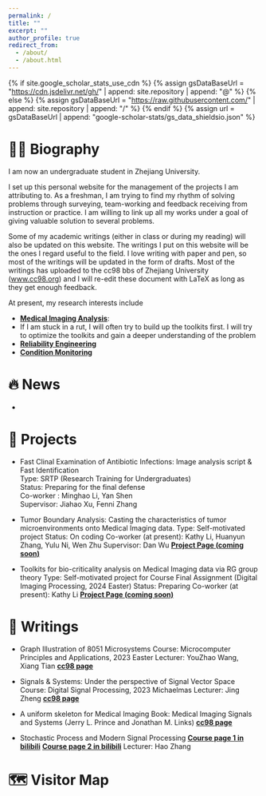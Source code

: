 ```yaml
---
permalink: /
title: ""
excerpt: ""
author_profile: true
redirect_from: 
  - /about/
  - /about.html
---
```


{% if site.google_scholar_stats_use_cdn %}
{% assign gsDataBaseUrl = "https://cdn.jsdelivr.net/gh/" | append: site.repository | append: "@" %}
{% else %}
{% assign gsDataBaseUrl = "https://raw.githubusercontent.com/" | append: site.repository | append: "/" %}
{% endif %}
{% assign url = gsDataBaseUrl | append: "google-scholar-stats/gs_data_shieldsio.json" %}

<span class='anchor' id='about-me'></span>

# 🧍‍♂️ Biography
I am now an undergraduate student in Zhejiang University. 

I set up this personal website for the management of the projects I am attributing to. As a freshman, I am trying to find my rhythm of solving problems through surveying, team-working and feedback receiving from instruction or practice. I am willing to link up all my works under a goal of giving valuable solution to several problems.

Some of my academic writings (either in class or during my reading) will also be updated on this website. The writings I put on this website will be the ones I regard useful to the field. I love writing with paper and pen, so most of the writings will be updated in the form of drafts. Most of the writings has uploaded to the cc98 bbs of Zhejiang University (www.cc98.org) and I will re-edit these document with LaTeX as long as they get enough feedback.

At present, my research interests include 
- **[Medical Imaging Analysis](https://scholar.google.com.hk/citations?view_op=search_authors&hl=zh-CN&mauthors=label:Medical_Imaging_Analysis)**:
- 
    If I am stuck in a rut, I will often try to build up the toolkits first. I will try to optimize the toolkits and gain a deeper understanding of the problem 
- **[Reliability Engineering](https://scholar.google.com.hk/citations?view_op=search_authors&hl=zh-CN&mauthors=label:reliability_engineering)**
- **[Condition Monitoring](https://scholar.google.com.hk/citations?view_op=search_authors&hl=zh-CN&mauthors=label:condition_monitoring)**

# 🔥 News
- 

# 📝 Projects
- Fast Clinal Examination of Antibiotic Infections: Image analysis script & Fast Identification <br />
  Type: SRTP (Research Training for Undergraduates) <br />
  Status: Preparing for the final defense <br />
  Co-worker : Minghao Li, Yan Shen <br />
  Supervisor: Jiahao Xu, Fenni Zhang <br />

- Tumor Boundary Analysis: Casting the characteristics of tumor microenvironments onto Medical Imaging data.
  Type: Self-motivated project
  Status: On coding
  Co-worker (at present): Kathy Li, Huanyun Zhang, Yulu Ni, Wen Zhu
  Supervisor: Dan Wu
  **[Project Page (coming soon)](https://BoundaryEstimator.github.io/)**

- Toolkits for bio-criticality analysis on Medical Imaging data via RG group theory
  Type: Self-motivated project for Course Final Assignment (Digital Imaging Processing, 2024 Easter)
  Status: Preparing
  Co-worker (at present): Kathy Li
  **[Project Page (coming soon)](https://Bio-criticality-RGkit.github.io/)**

# 📖 Writings
- Graph Illustration of 8051 Microsystems
  Course: Microcomputer Principles and Applications, 2023 Easter
  Lecturer: YouZhao Wang, Xiang Tian
  **[cc98 page](https://www.cc98.org/)**
- Signals & Systems: Under the perspective of Signal Vector Space
  Course: Digital Signal Processing, 2023 Michaelmas
  Lecturer: Jing Zheng
  **[cc98 page](https://www.cc98.org/)**
- A uniform skeleton for Medical Imaging
  Book: Medical Imaging Signals and Systems (Jerry L. Prince and Jonathan M. Links)
  **[cc98 page](https://www.cc98.org/)**
  
- Stochastic Process and Modern Signal Processing
  **[Course page 1 in bilibili](https://www.bilibili.com/video/BV1wj411k7Tj/?spm_id_from=333.337.search-card.all.click&vd_source=7b5afae343cc001dd31fbe5988ea0623)**
  **[Course page 2 in bilibili](https://www.bilibili.com/video/BV1zw411c7PC/?spm_id_from=333.999.0.0&vd_source=7b5afae343cc001dd31fbe5988ea0623)**
  Lecturer: Hao Zhang


# 🗺️ Visitor Map
<script type="text/javascript" src="//rf.revolvermaps.com/0/0/6.js?i=54e0ojatafc&amp;m=7&amp;c=e63100&amp;cr1=ffffff&amp;f=arial&amp;l=0&amp;bv=90&amp;lx=-420&amp;ly=420&amp;hi=20&amp;he=7&amp;hc=a8ddff&amp;rs=80" async="async"></script>
